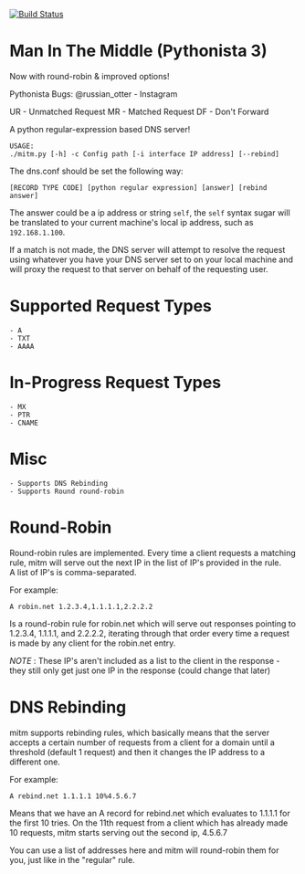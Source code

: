 [![Build Status](https://travis-ci.org/RussianOtter/mitm.svg?branch=master)](https://travis-ci.org/RussianOtter/mitm)

Man In The Middle (Pythonista 3)
================================

Now with round-robin & improved options!

Pythonista Bugs:
@russian_otter - Instagram

UR - Unmatched Request
MR - Matched Request
DF - Don't Forward

A python regular-expression based DNS server!

	USAGE:
	./mitm.py [-h] -c Config path [-i interface IP address] [--rebind]

The dns.conf should be set the following way:

	[RECORD TYPE CODE] [python regular expression] [answer] [rebind answer]

The answer could be a ip address or string `self`,
the `self` syntax sugar will be translated to your current machine's local ip address, such as `192.168.1.100`.

If a match is not made, the DNS server will attempt to resolve the request using whatever you have your DNS server set to on your local machine and will proxy the request to that server on behalf of the requesting user.

Supported Request Types
=======================
	- A
	- TXT
	- AAAA

In-Progress Request Types
=========================
	- MX
	- PTR
	- CNAME

Misc
====
	- Supports DNS Rebinding
	- Supports Round round-robin

Round-Robin
===========
Round-robin rules are implemented.  Every time a client requests a matching rule, mitm will serve out the next IP in the list of IP's provided in the rule.  
A list of IP's is comma-separated.


For example:

	A robin.net 1.2.3.4,1.1.1.1,2.2.2.2

Is a round-robin rule for robin.net which will serve out responses pointing to 1.2.3.4, 1.1.1.1, and 2.2.2.2, iterating through that order every time a request is made by any client for the robin.net entry.

*NOTE* : These IP's aren't included as a list to the client in the response - they still only get just one IP in the response (could change that later)

DNS Rebinding
=============
mitm supports rebinding rules, which basically means that the server accepts a certain number of requests from a client for a domain until a threshold (default 1 request) and then it changes the IP address to a different one.

For example:

	A rebind.net 1.1.1.1 10%4.5.6.7

Means that we have an A record for rebind.net which evaluates to 1.1.1.1 for the first 10 tries.  On the 11th request from a client which has already made 10 requests, mitm starts serving out the second ip, 4.5.6.7

You can use a list of addresses here and mitm will round-robin them for you, just like in the "regular" rule.
